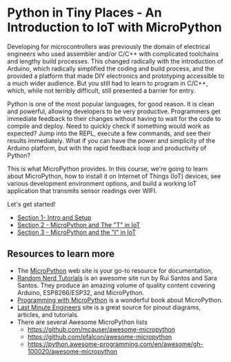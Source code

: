# Python in Tiny Places - An Introduction to IoT with MicroPython



Developing for microcontrollers was previously the domain of electrical engineers who used assembler and/or C/C++ with complicated toolchains and lengthy build processes. This changed radically with the introduction of Arduino, which radically simplified the coding and build process, and the provided a platform that made DIY electronics and prototyping accessible to a much wider audience. But you still had to learn to program in C/C++, which, while not terribly difficult, still presented a barrier for entry.

Python is one of the most popular languages, for good reason. It is clean and powerful, allowing developers to be very productive. Programmers get immediate feedback to their changes without having to wait for the code to compile and deploy. Need to quickly check if something would work as expected? Jump into the REPL, execute a few commands, and see their results immediately. What if you can have the power and simplicity of the Arduino platform, but with the rapid feedback loop and productivity of Python?

This is what MicroPython provides. In this course, we're going to learn about MicroPython, how to install it on Internet of Things (IoT) devices, see various development environment options, and build a working IoT application that transmits sensor readings over WIFI.

Let's get started!



- [Section 1- Intro and Setup](./section_1.md) 
- [Section 2 - MicroPython and The "T" in IoT](section_2.md) 
- [Section 3 - MicroPython and the "I" in IoT](Section_3.md)



## Resources to learn more

- The [MicroPython](http://micropython.org/) web site is your go-to resource for documentation, 
- [Random Nerd Tutorials](https://randomnerdtutorials.com/projects-esp32-esp8266-micropython/) is an awesome site run by Rui Santos and Sara Santos.  They produce an amazing volume of quality content covering Arduino, ESP8266/ESP32, and MicroPython.
- [Programming with MicroPython](https://learning.oreilly.com/library/view/programming-with-micropython/9781491972724/) is a wonderful book about MicroPython. 
- [Last Minute Engineers](https://lastminuteengineers.com/) site is a great source for pinout diagrams, articles, and tutorials.
- There are several Awesome MicroPython lists
  - https://github.com/mcauser/awesome-micropython
  - https://github.com/pfalcon/awesome-micropython
  - https://python.awesome-programming.com/en/awesome/gh-100020/awesome-micropython


